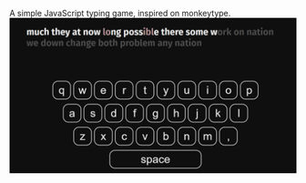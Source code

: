 A simple JavaScript typing game, inspired on monkeytype.
![game screenshot](https://github.com/CS-DaviMagalhaes/KeyTron/blob/main/imgs/screenshot.png?raw=true)
